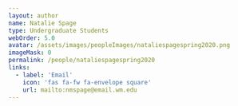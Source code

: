 ```yaml
---
layout: author
name: Natalie Spage
type: Undergraduate Students
webOrder: 5.0
avatar: /assets/images/peopleImages/nataliespagespring2020.png
imageMask: 0
permalink: /people/nataliespagespring2020
links:
  - label: 'Email'
    icon: 'fas fa-fw fa-envelope square'
    url: mailto:nmspage@email.wm.edu
---
```

